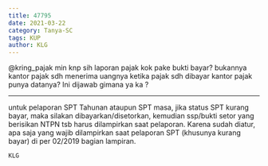 ```yaml
---
title: 47795
date: 2021-03-22
category: Tanya-SC
tags: KUP
author: KLG
---
```


@kring_pajak min knp sih laporan pajak kok pake bukti bayar? bukannya kantor pajak sdh menerima uangnya ketika pajak sdh dibayar kantor pajak punya datanya? Ini dijawab gimana ya ka ?

---

untuk pelaporan SPT Tahunan ataupun SPT masa, jika status SPT kurang bayar, maka silakan dibayarkan/disetorkan, kemudian ssp/bukti setor yang berisikan NTPN tsb harus dilampirkan saat pelaporan. Karena sudah diatur, apa saja yang wajib dilampirkan saat pelaporan SPT (khusunya kurang bayar) di per 02/2019 bagian lampiran.

`KLG`
